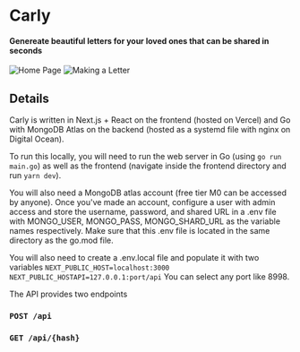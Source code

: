 # Carly
#### Genereate beautiful letters for your loved ones that can be shared in seconds
![Home Page](https://user-images.githubusercontent.com/7995105/116179665-bb001b00-a6e5-11eb-85a4-099657924012.png)
![Making a Letter](https://user-images.githubusercontent.com/7995105/116179662-ba678480-a6e5-11eb-90c9-a204049b032a.png)

## Details
Carly is written in Next.js + React on the frontend (hosted on Vercel) and Go with MongoDB Atlas on the backend (hosted as a systemd file with nginx on Digital Ocean).

To run this locally, you will need to run the web server in Go (using `go run main.go`) as well as the frontend (navigate inside the frontend directory and run `yarn dev`).

You will also need a MongoDB atlas account (free tier M0 can be accessed by anyone). Once you've made an account, configure a user with admin access and store the username, password, and shared URL in a .env file with MONGO_USER, MONGO_PASS, MONGO_SHARD_URL as the variable names respectively. Make sure that this .env file is located in the same directory as the go.mod file.

You will also need to create a .env.local file and populate it with two variables 
`NEXT_PUBLIC_HOST=localhost:3000
NEXT_PUBLIC_HOSTAPI=127.0.0.1:port/api`
You can select any port like 8998. 

The API provides two endpoints 
### `POST /api`
### `GET /api/{hash}`
